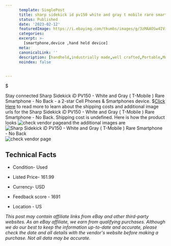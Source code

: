 ```yaml
---
      template: SinglePost
      title: sharp sidekick id pv150 white and gray t mobile rare smartphone no back
      status: Published
      date: '2023-02-12'
      featuredImage: https://i.ebayimg.com/thumbs/images/g/3zMAAOSw4IVii9J~/s-l225.jpg
      categories: 
      excerpt: >-
        [smartphone,device ,hand held device]
      meta:
      canonicalLink: ''
      description: [handheld,industrially made,well crafted,Portable,Mobile,Compact,Convenient,Lightweight,Maneuverable,Man-portable,Miniature,Carriable,Hand-held,Light,Holdable,Transportable,Mobile device,Pocket-sized,On-the-go,Wireless,Cordless,Compact size,Convenient size, smartphone,device ,hand held device]
      noindex: false
      
        
---
```

$

Stay connected Sharp Sidekick iD PV150 - White and Gray ( T-Mobile ) Rare Smartphone - No Back - a 2-star Cell Phones & Smartphones device.
$[Click Here](https://www.ebay.com/itm/325201288036?hash=item4bb781db64%3Ag%3A3zMAAOSw4IVii9J%7E&mkevt=1&mkcid=1&mkrid=711-53200-19255-0&campid=%253CePNCampaignId%253E&customid=%253CreferenceId%253E&toolid=10049) to read more to learn about the shipping costs and additional image urls for the Sharp Sidekick iD PV150 - White and Gray ( T-Mobile ) Rare Smartphone - No Back. Shipping cost is undefined. Here is how the product looks ![check vendor page](https://i.ebayimg.com/thumbs/images/g/3zMAAOSw4IVii9J~/s-l225.jpg)and the additional images are![Sharp Sidekick iD PV150 - White and Gray ( T-Mobile ) Rare Smartphone - No Back](https://i.ebayimg.com/images/g/3zMAAOSw4IVii9J~/s-l1600.jpg)![check vendor page](https://origin-galleryplus.ebayimg.com/ws/web/325201288036_2_0_1/225x225.jpg,https://origin-galleryplus.ebayimg.com/ws/web/325201288036_3_0_1/225x225.jpg,https://origin-galleryplus.ebayimg.com/ws/web/325201288036_4_0_1/225x225.jpg,https://origin-galleryplus.ebayimg.com/ws/web/325201288036_5_0_1/225x225.jpg)



 ## Technical Facts 



     
      

 - Condition- Used 


      

 - Listed Price- 161.99 


      

 - Currency- USD 


      

 - Feedback score - 1691 


      

 - Location - US 


      
      

 *_This post may contain affiliate links from eBay and other third-party websites. As an eBay affiliate, we earn from qualifying purchases. Although we do our best to keep the information up-to-date and accurate, please check the date and all details with the vendor's website before making a purchase. Not all data may be accurate._*







